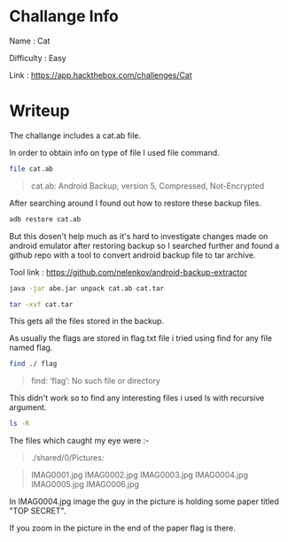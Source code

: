 # Challange Info

Name : Cat

Difficulty : Easy

Link : https://app.hackthebox.com/challenges/Cat

# Writeup

The challange includes a cat.ab file.

In order to obtain info on type of file I used file command.

```bash
file cat.ab
```

> cat.ab: Android Backup, version 5, Compressed, Not-Encrypted

After searching around I found out how to restore these backup files.

```bash
adb restore cat.ab
```

But this dosen't help much as it's hard to investigate changes made on android emulator after restoring backup so I searched further and found a github repo with a tool to convert android backup file to tar archive.

Tool link : https://github.com/nelenkov/android-backup-extractor

```bash
java -jar abe.jar unpack cat.ab cat.tar
```

```bash
tar -xvf cat.tar
```

This gets all the files stored in the backup.

As usually the flags are stored in flag.txt file i tried using find for any file named flag.

```bash
find ./ flag
```

> find: ‘flag’: No such file or directory

This didn't work so to find any interesting files i used ls with recursive argument.

```bash
ls -R
```

The files which caught my eye were :-

> ./shared/0/Pictures:

> IMAG0001.jpg  IMAG0002.jpg  IMAG0003.jpg  IMAG0004.jpg  IMAG0005.jpg  IMAG0006.jpg

In IMAG0004.jpg image the guy in the picture is holding some paper titled "TOP SECRET".

If you zoom in the picture in the end of the paper flag is there.
